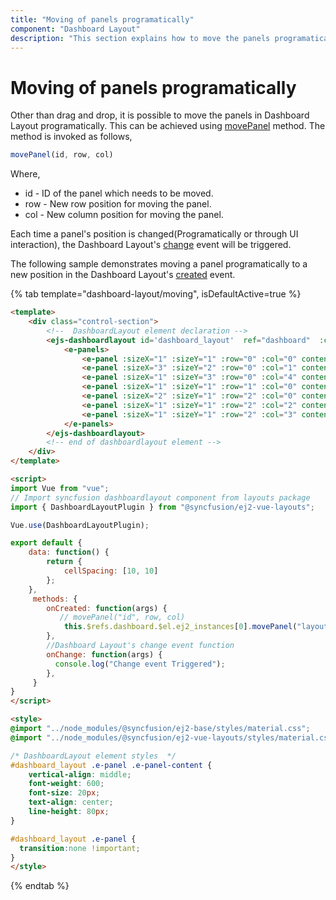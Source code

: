 ```yaml
---
title: "Moving of panels programatically"
component: "Dashboard Layout"
description: "This section explains how to move the panels programatically within the layout in Essential JS 2 Dashboard Layout component"
---
```


# Moving of panels programatically

Other than drag and drop, it is possible to move the panels in Dashboard Layout programatically. This can be achieved using [movePanel](https://ej2.syncfusion.com/vue/documentation/api/dashboard-layout/#movepanel) method. The method is invoked as follows,

```js
movePanel(id, row, col)

```

Where,
* id - ID of the panel which needs to be moved.
* row - New row position for moving the panel.
* col - New column position for moving the panel.

Each time a panel's position is changed(Programatically or through UI interaction), the Dashboard Layout's [change](https://ej2.syncfusion.com/vue/documentation/api/dashboard-layout/#change) event will be triggered.

The following sample demonstrates moving a panel programatically to a new position in the Dashboard Layout's [created](https://ej2.syncfusion.com/vue/documentation/api/dashboard-layout/#created) event.

{% tab template="dashboard-layout/moving", isDefaultActive=true %}

```html
<template>
    <div class="control-section">
        <!--  DashboardLayout element declaration -->
        <ejs-dashboardlayout id='dashboard_layout'  ref="dashboard"  :columns="5" :cellSpacing='cellSpacing' :created="onCreated" :change="onChange" >
            <e-panels>
                <e-panel :sizeX="1" :sizeY="1" :row="0" :col="0" content="<div class='content'>0</div>"></e-panel>
                <e-panel :sizeX="3" :sizeY="2" :row="0" :col="1" content="<div class='content'>1</div>"></e-panel>
                <e-panel :sizeX="1" :sizeY="3" :row="0" :col="4" content="<div class='content'>2</div>"></e-panel>
                <e-panel :sizeX="1" :sizeY="1" :row="1" :col="0" content="<div class='content'>3</div>"></e-panel>
                <e-panel :sizeX="2" :sizeY="1" :row="2" :col="0" content="<div class='content'>4</div>"></e-panel>
                <e-panel :sizeX="1" :sizeY="1" :row="2" :col="2" content="<div class='content'>5</div>"></e-panel>  
                <e-panel :sizeX="1" :sizeY="1" :row="2" :col="3" content="<div class='content'>6</div>"></e-panel>  
            </e-panels>
        </ejs-dashboardlayout>
        <!-- end of dashboardlayout element -->
    </div>
</template>

<script>
import Vue from "vue";
// Import syncfusion dashboardlayout component from layouts package
import { DashboardLayoutPlugin } from "@syncfusion/ej2-vue-layouts";

Vue.use(DashboardLayoutPlugin);

export default {
    data: function() {
        return {
            cellSpacing: [10, 10]
        };
    },
     methods: {
        onCreated: function(args) {
           // movePanel("id", row, col)
            this.$refs.dashboard.$el.ej2_instances[0].movePanel("layout_0",1,0);
        },
        //Dashboard Layout's change event function
        onChange: function(args) {
          console.log("Change event Triggered");
        },
     }
}
</script>

<style>
@import "../node_modules/@syncfusion/ej2-base/styles/material.css";
@import "../node_modules/@syncfusion/ej2-vue-layouts/styles/material.css";

/* DashboardLayout element styles  */
#dashboard_layout .e-panel .e-panel-content {
    vertical-align: middle;
    font-weight: 600;
    font-size: 20px;
    text-align: center;
    line-height: 80px;
}

#dashboard_layout .e-panel {
  transition:none !important;
}
</style>

```

{% endtab %}
